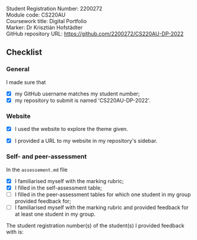 Student Registration Number: 2200272   
Module code: CS220AU  
Coursework title: Digital Portfolio  
Marker: Dr Krisztián Hofstädter  
GitHub repository URL: https://github.com/2200272/CS220AU-DP-2022

## Checklist


### General
I made sure that

- [x] my GitHub username matches my student number;
- [x] my repository to submit is named 'CS220AU-DP-2022'.

### Website
- [x] I used the website to explore the theme given.
- [x] I provided a URL to my website in my repository's sidebar.


### Self- and peer-assessment
In the `assessement.md` file

- [x] I familiarised myself with the marking rubric;
- [x] I filled in the self-assessment table;
- [ ] I filled in the peer-assessment tables for which one student in my group provided feedback for;
- [ ] I familiarised myself with the marking rubric and provided feedback for at least one student in my group.

The student registration number(s) of the student(s) I provided feedback with is: <!-- #todo : add your classmate's student number -->  

<!-- #todo : 
- rename the downloaded file and rename it so that they show your student number e.g. `0610279-dp-checklist.md` 
- submit this file on FASER
- relax
-->

